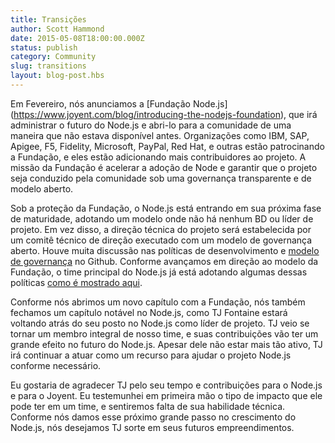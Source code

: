 ```yaml
---
title: Transições
author: Scott Hammond
date: 2015-05-08T18:00:00.000Z
status: publish
category: Community
slug: transitions
layout: blog-post.hbs
---
```


Em Fevereiro, nós anunciamos a [Fundação Node.js]
(https://www.joyent.com/blog/introducing-the-nodejs-foundation),
que irá administrar o futuro do Node.js e abri-lo para a
comunidade de uma maneira que não estava disponível antes. Organizações como
IBM, SAP, Apigee, F5, Fidelity, Microsoft, PayPal, Red Hat, e outras estão
patrocinando a Fundação, e eles estão adicionando mais contribuidores ao projeto.
A missão da Fundação é acelerar a adoção de Node e garantir
que o projeto seja conduzido pela comunidade sob uma governança transparente e de modelo
aberto.

Sob a proteção da Fundação, o Node.js está entrando em sua próxima
fase de maturidade, adotando um modelo onde não há nenhum BD ou líder de projeto.
Em vez disso, a direção técnica do projeto será estabelecida por um
comitê técnico de direção executado com um modelo de governança aberto. Houve muita
discussão nas políticas de desenvolvimento e [modelo de
governança](https://github.com/joyent/nodejs-advisory-board/tree/master/governance-proposal)
no Github. Conforme avançamos em direção ao modelo da Fundação, o time principal do Node.js já
está adotando algumas dessas políticas [como é mostrado
aqui](https://github.com/joyent/node-website/pull/111).

Conforme nós abrimos um novo capítulo com a Fundação, nós também fechamos um capítulo notável
no Node.js, como TJ Fontaine estará voltando atrás do seu posto no Node.js como
líder de projeto. TJ veio se tornar um membro integral de nosso time, e suas
contribuições vão ter um grande efeito no futuro do Node.js. Apesar
dele não estar mais tão ativo, TJ irá continuar a atuar como um recurso para ajudar o projeto
Node.js conforme necessário.

Eu gostaria de agradecer TJ pelo seu tempo e contribuições para o Node.js e para o
Joyent. Eu testemunhei em primeira mão o tipo de impacto que ele pode ter em um time, e
sentiremos falta de sua habilidade técnica. Conforme nós damos esse próximo grande passo no
crescimento do Node.js, nós desejamos TJ sorte em seus futuros empreendimentos.
